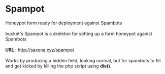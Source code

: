 # Spampot
Honeypot form ready for deployment against Spambots
<br><br>
bucket's Spampot is a skeleton for setting up a form honeypot against Spambots
<br><br>
<b>URL</b> : http://saxena.xyz/spampot
<br><br>
Works by producing a hidden field, looking normal, but for spambots to fill and get kicked by killing the php script using <b>die()</b>.

